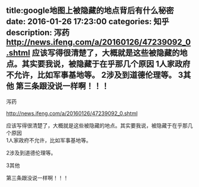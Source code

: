 title:google地图上被隐藏的地点背后有什么秘密
date: 2016-01-26   17:23:00 
categories: 知乎 
 description: 泻药 http://news.ifeng.com/a/20160126/47239092_0.shtml 应该写得很清楚了，大概就是这些被隐藏的地点。其实要我说，被隐藏于在乎那几个原因 1人家政府不允许，比如军事基地等。 2涉及到道德伦理等。 3其他 第三条跟没说一样啊！！！
  --- 
 泻药  

[<span class="invisible">http://</span><span class="visible">news.ifeng.com/a/201601</span><span class="invisible">26/47239092_0.shtml</span><span class="ellipsis"></span>](https://link.zhihu.com/?target=http%3A//news.ifeng.com/a/20160126/47239092_0.shtml)  

应该写得很清楚了，大概就是这些被隐藏的地点。其实要我说，被隐藏于在乎那几个原因  
1人家政府不允许，比如军事基地等。  

2涉及到道德伦理等。  

3其他  

第三条跟没说一样啊！！！